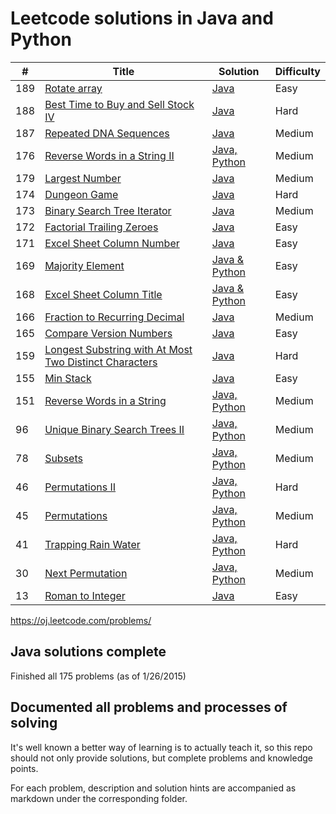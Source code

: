 Leetcode solutions in Java and Python
============

| # | Title | Solution | Difficulty |
|---| ----- | -------- | ---------- |
|189|[Rotate array](https://oj.leetcode.com/problems/rotate-array/)|[Java](./src/rotate_array)|Easy
|188|[Best Time to Buy and Sell Stock IV](https://oj.leetcode.com/problems/best-time-to-buy-and-sell-stock-iv/)| [Java](./src/best_time_to_buy_and_sell_stock_iv)|Hard|
|187|[Repeated DNA Sequences](https://oj.leetcode.com/problems/repeated-dna-sequences/)| [Java](./src/repeated_DNA_sequences)|Medium|
|176|[Reverse Words in a String II](https://oj.leetcode.com/problems/reverse-words-in-a-string-ii/)| [Java, Python](./src/reverseWordsInString)|Medium|
|179|[Largest Number](https://oj.leetcode.com/problems/largest-number/) | [Java](./src/largest_number)|Medium|
|174|[Dungeon Game](https://oj.leetcode.com/problems/dungeon-game/) | [Java](./src/dungeon_game)|Hard|
|173|[Binary Search Tree Iterator](https://oj.leetcode.com/problems/binary-search-tree-iterator/) | [Java](./src/binary_search_tree_iterator)|Medium|
|172|[Factorial Trailing Zeroes](https://oj.leetcode.com/problems/factorial-trailing-zeroes/) | [Java](./src/factorial_trailing_zeroes)|Easy|
|171|[Excel Sheet Column Number](https://oj.leetcode.com/problems/excel-sheet-column-number/) | [Java](./src/excel_sheet_column_number)|Easy|
|169|[Majority Element](https://oj.leetcode.com/problems/majority-element/) | [Java & Python](./src/majority_element)|Easy|
|168|[Excel Sheet Column Title](https://oj.leetcode.com/problems/excel-sheet-column-title/) | [Java & Python](./src/excel_sheet_column_title)|Easy|
|166|[Fraction to Recurring Decimal](https://oj.leetcode.com/problems/fraction-to-recurring-decimal/) | [Java](./src/fraction_to_recurring_decimal)|Medium|
|165|[Compare Version Numbers](https://oj.leetcode.com/problems/compare-version-numbers/) | [Java](./src/compare_version_number)|Easy|
|159|[Longest Substring with At Most Two Distinct Characters](https://oj.leetcode.com/problems/longest-substring-with-at-most-two-distinct-characters/)| [Java](./src/longestSubstringWith2UniqueChars)|Hard|
|155|[Min Stack](https://oj.leetcode.com/problems/min-stack/)| [Java](./src/min_stack)|Easy|
|151|[Reverse Words in a String](https://oj.leetcode.com/problems/reverse-words-in-a-string/)| [Java, Python](./src/reverseWordsInString)|Medium|
|96|[Unique Binary Search Trees II](https://oj.leetcode.com/problems/unique-binary-search-trees-ii/)| [Java, Python](./src/uniqueBST2)|Medium|
|78|[Subsets](https://oj.leetcode.com/problems/subsets/)| [Java, Python](./src/subset)|Medium|
|46|[Permutations II](https://oj.leetcode.com/problems/permutations-ii/)| [Java, Python](./src/permutations)|Hard|
|45|[Permutations](https://oj.leetcode.com/problems/permutations/)| [Java, Python](./src/permutations)|Medium|
|41|[Trapping Rain Water](https://oj.leetcode.com/problems/trapping-rain-water/)| [Java, Python](./src/trappingRainWater)|Hard|
|30|[Next Permutation](https://oj.leetcode.com/problems/next-permutation/)| [Java, Python](./src/nextPermutation)|Medium|
|13|[Roman to Integer](https://oj.leetcode.com/problems/roman-to-integer/)| [Java](./src/romanToInt)|Easy|


https://oj.leetcode.com/problems/

Java solutions complete
-----
Finished all 175 problems (as of 1/26/2015)

Documented all problems and processes of solving
--------

It's well known a better way of learning is to actually teach it, so this repo should not only provide solutions, but complete problems and knowledge points. 

For each problem, description and solution hints are accompanied as markdown under the corresponding folder.

